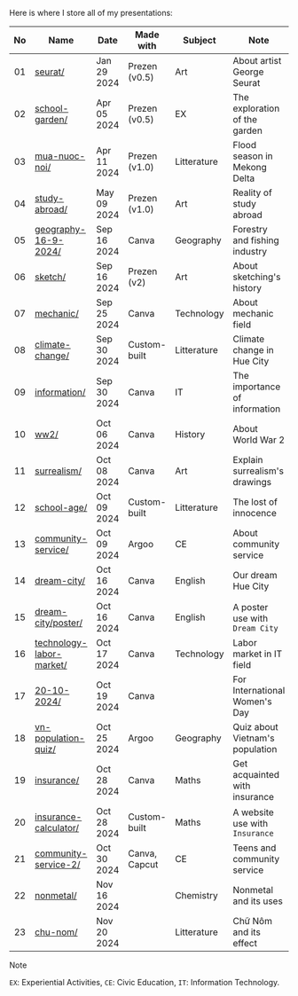 Here is where I store all of my presentations:

| No | Name                                                                                    | Date        | Made with     | Subject     | Note                           |
|:--:|-----------------------------------------------------------------------------------------|-------------|---------------|-------------|--------------------------------|
| 01 | [seurat/](https://nguyengiabach.com/presentations/seurat)                               | Jan 29 2024 | Prezen (v0.5) | Art         | About artist George Seurat     |
| 02 | [school-garden/](https://nguyengiabach.com/presentations/school-garden)                 | Apr 05 2024 | Prezen (v0.5) | EX          | The exploration of the garden  |
| 03 | [mua-nuoc-noi/](https://nguyengiabach.com/presentations/mua-nuoc-noi)                   | Apr 11 2024 | Prezen (v1.0) | Litterature | Flood season in Mekong Delta   |
| 04 | [study-abroad/](https://nguyengiabach.com/presentations/study-abroad)                   | May 09 2024 | Prezen (v1.0) | Art         | Reality of study abroad        |
| 05 | [geography-16-9-2024/](https://nguyengiabach.com/presentations/geography-16-9-2024)     | Sep 16 2024 | Canva         | Geography   | Forestry and fishing industry  |
| 06 | [sketch/](https://nguyengiabach.com/presentations/sketch)                               | Sep 16 2024 | Prezen (v2)   | Art         | About sketching's history      |
| 07 | [mechanic/](https://nguyengiabach.com/presentations/mechanic)                           | Sep 25 2024 | Canva         | Technology  | About mechanic field           |
| 08 | [climate-change/](https://nguyengiabach.com/presentations/climate-change)               | Sep 30 2024 | Custom-built  | Litterature | Climate change in Hue City     |
| 09 | [information/](https://nguyengiabach.com/presentations/information)                     | Sep 30 2024 | Canva         | IT          | The importance of information  |
| 10 | [ww2/](https://nguyengiabach.com/presentations/ww2)                                     | Oct 06 2024 | Canva         | History     | About World War 2              |
| 11 | [surrealism/](https://nguyengiabach.com/presentations/surrealism)                       | Oct 08 2024 | Canva         | Art         | Explain surrealism's drawings  |
| 12 | [school-age/](https://nguyengiabach.com/presentations/school-age)                       | Oct 09 2024 | Custom-built  | Litterature | The lost of innocence          |
| 13 | [community-service/](https://nguyengiabach.com/presentations/community-service)         | Oct 09 2024 | Argoo         | CE          | About community service        |
| 14 | [dream-city/](https://nguyengiabach.com/presentations/dream-city)                       | Oct 16 2024 | Canva         | English     | Our dream Hue City             |
| 15 | [dream-city/poster/](https://nguyengiabach.com/presentations/dream-city/poster)         | Oct 16 2024 | Canva         | English     | A poster use with `Dream City` |
| 16 | [technology-labor-market/](https://nguyengiabach.com/presentations/technology-labor-market)| Oct 17 2024 | Canva      | Technology  | Labor market in IT field       |
| 17 | [20-10-2024/](https://nguyengiabach.com/presentations/20-10-2024)                       |Oct 19 2024  | Canva         |             | For International Women's Day  |
| 18 | [vn-population-quiz/](https://nguyengiabach.com/presentations/vn-population-quiz)       |Oct 25 2024  | Argoo         | Geography   | Quiz about Vietnam's population|
| 19 | [insurance/](https://nguyengiabach.com/presentations/insurance)                         |Oct 28 2024  | Canva         | Maths       | Get acquainted with insurance  |
| 20 | [insurance-calculator/](https://nguyengiabach.com/presentations/insurance-calculator)   |Oct 28 2024  | Custom-built  | Maths       | A website use with `Insurance` |
| 21 | [community-service-2/](https://nguyengiabach.com/presentations/community-service-2)     |Oct 30 2024  | Canva, Capcut | CE          | Teens and community service    |
| 22 | [nonmetal/](https://nguyengiabach.com/presentations/nonmetal)                           |Nov 16 2024  |               | Chemistry   | Nonmetal and its uses          |
| 23 | [chu-nom/](https://nguyengiabach.com/presentations/chu-nom)                             |Nov 20 2024  |               | Litterature | Chữ Nôm and its effect         |

> [!NOTE]
> `EX`: Experiential Activities, `CE`: Civic Education, `IT`: Information Technology.
